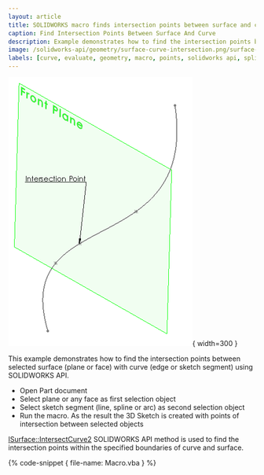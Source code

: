 ```yaml
---
layout: article
title: SOLIDWORKS macro finds intersection points between surface and curve
caption: Find Intersection Points Between Surface And Curve
description: Example demonstrates how to find the intersection points between selected plane or face with edge or sketch segment
image: /solidworks-api/geometry/surface-curve-intersection.png/surface-curve-intersection.png.png
labels: [curve, evaluate, geometry, macro, points, solidworks api, spline, intersection, trimmed curve, vba]
---
```

![Intersection point between plane and sketch spline](surface-curve-intersection.png){ width=300 }

This example demonstrates how to find the intersection points between selected surface (plane or face) with curve (edge or sketch segment) using SOLIDWORKS API.

* Open Part document
* Select plane or any face as first selection object
* Select sketch segment (line, spline or arc) as second selection object
* Run the macro. As the result the 3D Sketch is created with points of intersection between selected objects

[ISurface::IntersectCurve2](http://help.solidworks.com/2018/english/api/sldworksapi/solidworks.interop.sldworks~solidworks.interop.sldworks.isurface~intersectcurve2.html) SOLIDWORKS API method is used to find the intersection points within the specified boundaries of curve and surface.

{% code-snippet { file-name: Macro.vba } %}
